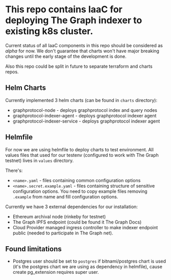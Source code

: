 # This repo contains IaaC for deploying The Graph indexer to existing k8s cluster.
Current status of all IaaC components in this repo should be considered as *alpha* for now.
We don't guarantee that charts won't have major breaking changes until the early stage of the development is done.

Also this repo could be split in future to separate terraform and charts repos.

## Helm Charts
Currently implemented 3 helm charts (can be found in `charts` directory):
* graphprotocol-node - deploys graphprotocol index and query nodes
* graphprotocol-indexer-agent - deploys graphprotocol indexer agent
* graphprotocol-indexer-service - deploys graphprotocol indexer agent

## Helmfile
For now we are using helmfile to deploy charts to test environment.
All values files that used for our testenv (configured to work with The Graph testnet) lives in `values` directory.

There's:
* `<name>.yaml` - files containing common configuration options
* `<name>.secret.example.yaml` - files containing structure of sensitive configuration options. You need to copy example files removing `.example` from name and fill configuration options.

Currently we have 3 external dependencies for our installation:
* Ethereum archival node (rinkeby for testnet)
* The Graph IPFS endpoint (could be found it The Graph Docs)
* Cloud Provider managed ingress controller to make indexer endpoint public (needed to participate in The Graph net).

## Found limitations
* Postgres user should be set to `postgres` if bitnami/postgres chart is used (it's the postgres chart we are using as dependency in helmfile), cause create pg_extension requires super user.
